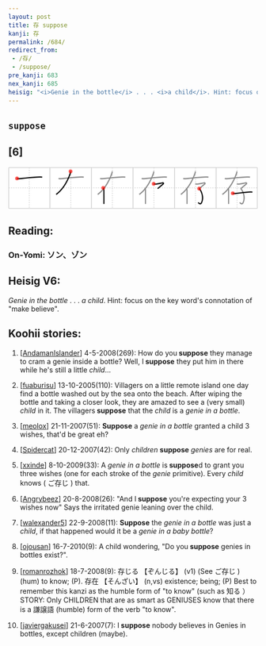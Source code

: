 ```yaml
---
layout: post
title: 存 suppose
kanji: 存
permalink: /684/
redirect_from:
 - /存/
 - /suppose/
pre_kanji: 683
nex_kanji: 685
heisig: "<i>Genie in the bottle</i> . . . <i>a child</i>. Hint: focus on the key word's connotation of &quot;make believe&quot;."
---
```


## `suppose`

## [6]

<div class="stroke"><img src="../images/E5AD98.png" /></div>

## Reading:

### On-Yomi: ソン、ゾン

## Heisig V6:

<i>Genie in the bottle</i> . . . <i>a child</i>. Hint: focus on the key word's connotation of &quot;make believe&quot;.

## Koohii stories:

1) [<a href="http://kanji.koohii.com/profile/AndamanIslander">AndamanIslander</a>] 4-5-2008(269): How do you<strong> suppose</strong> they manage to cram a genie inside a bottle? Well, I<strong> suppose</strong> they put him in there while he&#039;s still a little <em>child</em>...

2) [<a href="http://kanji.koohii.com/profile/fuaburisu">fuaburisu</a>] 13-10-2005(110): Villagers on a little remote island one day find a bottle washed out by the sea onto the beach. After wiping the bottle and taking a closer look, they are amazed to see a (very small) <em>child</em> in it. The villagers<strong> suppose</strong> that the <em>child</em> is a <em>genie in a bottle</em>.

3) [<a href="http://kanji.koohii.com/profile/meolox">meolox</a>] 21-11-2007(51): <strong>Suppose</strong> a <em>genie in a bottle</em> granted a child 3 wishes, that&#039;d be great eh?

4) [<a href="http://kanji.koohii.com/profile/Spidercat">Spidercat</a>] 20-12-2007(42): Only <em>children</em> <strong>suppose</strong> <em>genies</em> are for real.

5) [<a href="http://kanji.koohii.com/profile/xxinde">xxinde</a>] 8-10-2009(33): A <em>genie in a bottle</em> is<strong> suppose</strong>d to grant you three wishes (one for each stroke of the <em>genie</em> primitive). Every <em>child</em> knows ( ご存じ ) that.

6) [<a href="http://kanji.koohii.com/profile/Angrybeez">Angrybeez</a>] 20-8-2008(26): &quot;And I<strong> suppose</strong> you&#039;re expecting your 3 wishes now&quot; Says the irritated genie leaning over the child.

7) [<a href="http://kanji.koohii.com/profile/walexander5">walexander5</a>] 22-9-2008(11): <strong>Suppose</strong> the <em>genie in a bottle</em> was just a <em>child</em>, if that happened would it be a <em>genie in a baby bottle</em>?

8) [<a href="http://kanji.koohii.com/profile/ojousan">ojousan</a>] 16-7-2010(9): A child wondering, &quot;Do you<strong> suppose</strong> genies in bottles exist?&quot;.

9) [<a href="http://kanji.koohii.com/profile/romanrozhok">romanrozhok</a>] 18-7-2008(9): 存じる 【ぞんじる】 (v1) (See ご存じ ) (hum) to know; (P). 存在 【そんざい】 (n,vs) existence; being; (P) Best to remember this kanzi as the humble form of &quot;to know&quot; (such as 知る ）STORY: Only CHILDREN that are as smart as GENIUSES know that there is a 謙譲語 (humble) form of the verb &quot;to know&quot;.

10) [<a href="http://kanji.koohii.com/profile/javiergakusei">javiergakusei</a>] 21-6-2007(7): I<strong> suppose</strong> nobody believes in Genies in bottles, except children (maybe).
